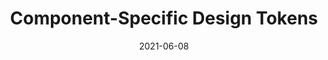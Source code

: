 ---
date: 2021-06-08
permalink: false
publisher: cloudfour
tags:
  - components
  - design-tokens
target_url: https://cloudfour.com/thinks/component-specific-design-tokens/
title: Component-Specific Design Tokens
---